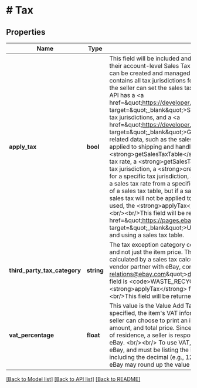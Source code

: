 # # Tax

## Properties

Name | Type | Description | Notes
------------ | ------------- | ------------- | -------------
**apply_tax** | **bool** | This field will be included and set to &lt;code&gt;true&lt;/code&gt; if the seller would like to reference their account-level Sales Tax Table to calculate sales tax for an order. A seller&#39;s Sales Tax Table can be created and managed manually in My eBay&#39;s Payment Preferences. This Sales Tax Table contains all tax jurisdictions for the seller&#39;s country (individual states and territories in US), and the seller can set the sales tax rate for these individual tax jurisdictions. &lt;br/&gt;&lt;br/&gt; The Trading API has a &lt;a href&#x3D;\&quot;https://developer.ebay.com/Devzone/XML/docs/Reference/eBay/SetTaxTable.html\&quot; target&#x3D;\&quot;_blank\&quot;&gt;SetTaxTable&lt;/a&gt; call to add/modify sales tax rates for one or more tax jurisdictions, and a &lt;a href&#x3D;\&quot;https://developer.ebay.com/Devzone/XML/docs/Reference/eBay/GetTaxTable.html\&quot; target&#x3D;\&quot;_blank\&quot;&gt;GetTaxTable&lt;/a&gt; call that will retrieve all tax jurisdictions and related data, such as the sales tax rate (if defined) and a boolean field to indicate if sales tax is applied to shipping and handling costs.&lt;br/&gt;&lt;br/&gt; The Account API has a &lt;strong&gt;getSalesTaxTable&lt;/strong&gt; call to retrieve all tax jurisdictions that have a defined sales tax rate, a &lt;strong&gt;getSalesTaxTableEntry&lt;/strong&gt; call to retrieve a sales tax rate for a specific tax jurisdiction, a &lt;strong&gt;createSalesTaxTableEntry&lt;/strong&gt; call to set/modify a sales tax rate for a specific tax jurisdiction, and a &lt;strong&gt;deleteSalesTaxTableEntry&lt;/strong&gt; call to remove a sales tax rate from a specific tax jurisdiction. &lt;br/&gt;&lt;br/&gt;Note that a seller can enable the use of a sales tax table, but if a sales tax rate is not specified for the buyer&#39;s state/tax jurisdiction, sales tax will not be applied to the order. If a &lt;strong&gt;thirdPartyTaxCategory&lt;/strong&gt; value is used, the &lt;strong&gt;applyTax&lt;/strong&gt; field must also be used and set to &lt;code&gt;true&lt;/code&gt;&lt;br/&gt;&lt;br/&gt;This field will be returned if set for the offer.&lt;br/&gt;&lt;br/&gt;See the &lt;a href&#x3D;\&quot;https://pages.ebay.com/help/pay/checkout-tax-table.html\&quot; target&#x3D;\&quot;_blank\&quot;&gt;Using a tax table&lt;/a&gt; help page for more information on setting up and using a sales tax table. | [optional]
**third_party_tax_category** | **string** | The tax exception category code. If this field is used, sales tax will also apply to a service/fee, and not just the item price. This is to be used only by sellers who have opted into sales tax being calculated by a sales tax calculation vendor. If you are interested in becoming a tax calculation vendor partner with eBay, contact &lt;a href&#x3D;\&quot;mailto:developer-relations@ebay.com\&quot;&gt;developer-relations@ebay.com&lt;/a&gt;. One supported value for this field is &lt;code&gt;WASTE_RECYCLING_FEE&lt;/code&gt;. If this field is used, the &lt;strong&gt;applyTax&lt;/strong&gt; field must also be used and set to &lt;code&gt;true&lt;/code&gt;&lt;br/&gt;&lt;br/&gt;This field will be returned if set for the offer. | [optional]
**vat_percentage** | **float** | This value is the Value Add Tax (VAT) rate for the item, if any. When a VAT percentage is specified, the item&#39;s VAT information appears on the listing&#39;s View Item page. In addition, the seller can choose to print an invoice that includes the item&#39;s net price, VAT percent, VAT amount, and total price. Since VAT rates vary depending on the item and on the user&#39;s country of residence, a seller is responsible for entering the correct VAT rate; it is not calculated by eBay. &lt;br/&gt;&lt;br/&gt; To use VAT, a seller must be a business seller with a VAT-ID registered with eBay, and must be listing the item on a VAT-enabled site. Max applicable length is 6 characters, including the decimal (e.g., 12.345). The scale is 3 decimal places. (If you pass in 12.3456, eBay may round up the value to 12.346).&lt;br/&gt;&lt;br/&gt;This field will be returned if set for the offer. | [optional]

[[Back to Model list]](../../README.md#models) [[Back to API list]](../../README.md#endpoints) [[Back to README]](../../README.md)
